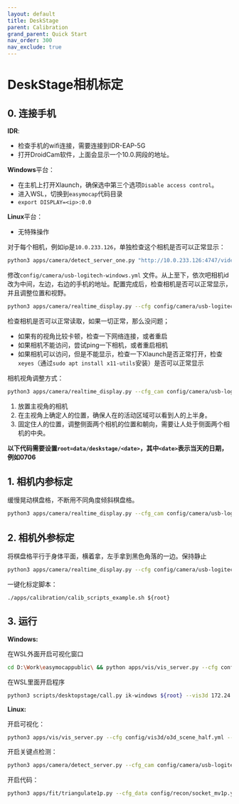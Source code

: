 ```yaml
---
layout: default
title: DeskStage
parent: Calibration
grand_parent: Quick Start
nav_order: 300
nav_exclude: true
---
```


# DeskStage相机标定

## 0. 连接手机

**IDR**:
- 检查手机的wifi连接，需要连接到IDR-EAP-5G
- 打开DroidCam软件，上面会显示一个10.0.网段的地址。

**Windows**平台：
- 在主机上打开Xlaunch，确保选中第三个选项`Disable access control`。
- 进入WSL，切换到`easymocap`代码目录
- `export DISPLAY=<ip>:0.0`

**Linux**平台：
- 无特殊操作

对于每个相机，例如ip是`10.0.233.126`，单独检查这个相机是否可以正常显示：
```bash
python3 apps/camera/detect_server_one.py "http://10.0.233.126:4747/video/v3/avc/1280x720" --show --back --noblock
```

修改`config/camera/usb-logitech-windows.yml` 文件。从上至下，依次吧相机id改为中间，左边，右边的手机的地址。配置完成后，检查相机是否可以正常显示，并且调整位置和视野。

```bash
python3 apps/camera/realtime_display.py --cfg config/camera/usb-logitech-windows.yml --display --num 100000
```

检查相机是否可以正常读取，如果一切正常，那么没问题；

- 如果有的视角比较卡顿，检查一下网络连接，或者重启
- 如果相机不能访问，尝试ping一下相机，或者重启相机
- 如果相机可以访问，但是不能显示，检查一下Xlaunch是否正常打开，检查`xeyes`（通过`sudo apt install x11-utils`安装）是否可以正常显示

相机视角调整方式：

```bash
python3 apps/camera/realtime_display.py --cfg_cam config/camera/usb-logitech-windows.yml --display
```

1. 放置主视角的相机
2. 在主视角上确定人的位置，确保人在的活动区域可以看到人的上半身。
3. 固定住人的位置，调整侧面两个相机的位置和朝向，需要让人处于侧面两个相机的中央。

**以下代码需要设置`root=data/deskstage/<date>`，其中`<date>`表示当天的日期，例如0706**

## 1. 相机内参标定

缓慢晃动棋盘格，不断用不同角度倾斜棋盘格。

```bash
python3 apps/camera/realtime_display.py --cfg_cam config/camera/usb-logitech-windows.yml --display --num 1000 --out ${root}/ba
```

## 2. 相机外参标定

将棋盘格平行于身体平面，横着拿，左手拿到黑色角落的一边。保持静止

```bash
python3 apps/camera/realtime_display.py --cfg config/camera/usb-logitech-windows.yml --display --num 100 --out ${root}/ground
```

一键化标定脚本：
```
./apps/calibration/calib_scripts_example.sh ${root}
```

## 3. 运行

**Windows:**

在WSL外面开启可视化窗口

```bash
cd D:\Work\easymocappublic\ && python apps/vis/vis_server.py --cfg config/vis3d/o3d_scene_half.yml --opts host 0.0.0.0 port 9999 block False
```

在WSL里面开启程序

```bash
python3 scripts/desktopstage/call.py ik-windows ${root} --vis3d 172.24.0.1:9999
```

**Linux:**

开启可视化：

```bash
python3 apps/vis/vis_server.py --cfg config/vis3d/o3d_scene_half.yml --opts host 0.0.0.0 port 9999 block False
```

开启关键点检测：

```bash
python3 apps/camera/detect_server.py --cfg_cam config/camera/usb-logitech-windows.yml --host 0.0.0.0:8888 --cfg_det config/camera/mediapipe-holistic.yml --timer
```

开启代码：

```bash
python3 apps/fit/triangulate1p.py --cfg_data config/recon/socket_mv1p.yml --opt_data args.camera ${root}/ground1f --cfg_exp config/recon/ik_halfbody.yml --vis3d localhost:9999 --det2d 0.0.0.0:8888 --no_write
```

